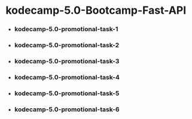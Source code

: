 # kodecamp-5.0-Bootcamp-Fast-API

- ###  kodecamp-5.0-promotional-task-1
- ###  kodecamp-5.0-promotional-task-2
- ###  kodecamp-5.0-promotional-task-3
- ###  kodecamp-5.0-promotional-task-4
- ###  kodecamp-5.0-promotional-task-5
- ###  kodecamp-5.0-promotional-task-6
